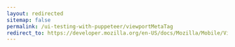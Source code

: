 ```yaml
---
layout: redirected
sitemap: false
permalink: /ui-testing-with-puppeteer/viewportMetaTag
redirect_to: https://developer.mozilla.org/en-US/docs/Mozilla/Mobile/Viewport_meta_tag
---
```


